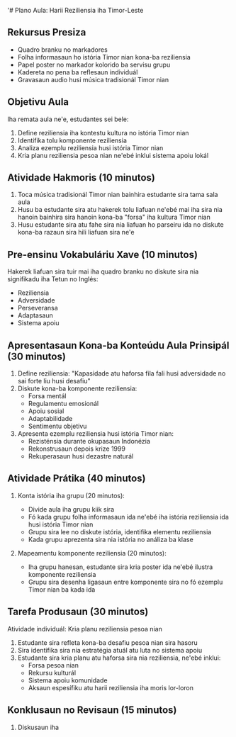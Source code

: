'# Plano Aula: Harii Reziliensia iha Timor-Leste

## Rekursus Presiza
- Quadro branku no markadores
- Folha informasaun ho istória Timor nian kona-ba reziliensia
- Papel poster no markador kolorido ba servisu grupu
- Kadereta no pena ba reflesaun individuál
- Gravasaun audio husi música tradisionál Timor nian

## Objetivu Aula
Iha remata aula ne'e, estudantes sei bele:
1. Define reziliensia iha kontestu kultura no istória Timor nian
2. Identifika tolu komponente reziliensia
3. Analiza ezemplu reziliensia husi istória Timor nian
4. Kria planu reziliensia pesoa nian ne'ebé inklui sistema apoiu lokál

## Atividade Hakmoris (10 minutos)
1. Toca música tradisionál Timor nian bainhira estudante sira tama sala aula
2. Husu ba estudante sira atu hakerek tolu liafuan ne'ebé mai iha sira nia hanoin bainhira sira hanoin kona-ba "forsa" iha kultura Timor nian
3. Husu estudante sira atu fahe sira nia liafuan ho parseiru ida no diskute kona-ba razaun sira hili liafuan sira ne'e

## Pre-ensinu Vokabuláriu Xave (10 minutos)
Hakerek liafuan sira tuir mai iha quadro branku no diskute sira nia signifikadu iha Tetun no Inglés:
- Reziliensia
- Adversidade
- Perseveransa
- Adaptasaun
- Sistema apoiu

## Apresentasaun Kona-ba Konteúdu Aula Prinsipál (30 minutos)
1. Define reziliensia: "Kapasidade atu haforsa fila fali husi adversidade no sai forte liu husi desafiu"
2. Diskute kona-ba komponente reziliensia:
   - Forsa mentál
   - Regulamentu emosionál
   - Apoiu sosial
   - Adaptabilidade
   - Sentimentu objetivu
3. Apresenta ezemplu reziliensia husi istória Timor nian:
   - Rezisténsia durante okupasaun Indonézia
   - Rekonstrusaun depois krize 1999
   - Rekuperasaun husi dezastre naturál

## Atividade Prátika (40 minutos)
1. Konta istória iha grupu (20 minutos):
   - Divide aula iha grupu kiik sira
   - Fó kada grupu folha informasaun ida ne'ebé iha istória reziliensia ida husi istória Timor nian
   - Grupu sira lee no diskute istória, identifika elementu reziliensia
   - Kada grupu aprezenta sira nia istória no análiza ba klase

2. Mapeamentu komponente reziliensia (20 minutos):
   - Iha grupu hanesan, estudante sira kria poster ida ne'ebé ilustra komponente reziliensia
   - Grupu sira desenha ligasaun entre komponente sira no fó ezemplu Timor nian ba kada ida

## Tarefa Produsaun (30 minutos)
Atividade individuál: Kria planu reziliensia pesoa nian
1. Estudante sira refleta kona-ba desafiu pesoa nian sira hasoru
2. Sira identifika sira nia estratégia atuál atu luta no sistema apoiu
3. Estudante sira kria planu atu haforsa sira nia reziliensia, ne'ebé inklui:
   - Forsa pesoa nian
   - Rekursu kulturál
   - Sistema apoiu komunidade
   - Aksaun espesífiku atu harii reziliensia iha moris lor-loron

## Konklusaun no Revisaun (15 minutos)
1. Diskusaun iha